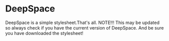 # DeepSpace
DeepSpace is a simple stylesheet.That's all.
NOTE!!! This may be updated so always check if you have the current version of DeepSpace. And be sure you have downloaded the stylesheet!

